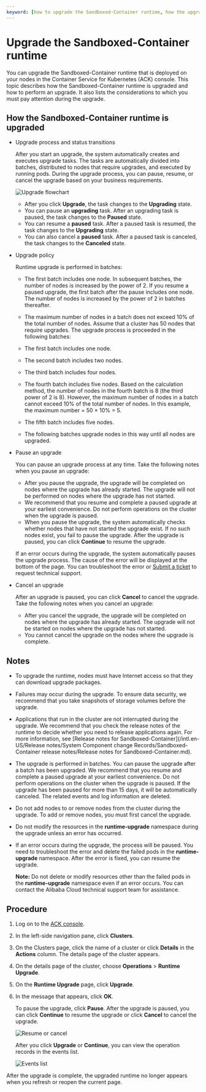 ```yaml
---
keyword: [how to upgrade the Sandboxed-Container runtime, how the upgrade works, considerations]
---
```


# Upgrade the Sandboxed-Container runtime

You can upgrade the Sandboxed-Container runtime that is deployed on your nodes in the Container Service for Kubernetes \(ACK\) console. This topic describes how the Sandboxed-Container runtime is upgraded and how to perform an upgrade. It also lists the considerations to which you must pay attention during the upgrade.

## How the Sandboxed-Container runtime is upgraded

-   Upgrade process and status transitions

    After you start an upgrade, the system automatically creates and executes upgrade tasks. The tasks are automatically divided into batches, distributed to nodes that require upgrades, and executed by running pods. During the upgrade process, you can pause, resume, or cancel the upgrade based on your business requirements.

    ![Upgrade flowchart](https://static-aliyun-doc.oss-cn-hangzhou.aliyuncs.com/assets/img/en-US/2665359951/p97122.png)

    -   After you click **Upgrade**, the task changes to the **Upgrading** state.
    -   You can pause an **upgrading** task. After an upgrading task is paused, the task changes to the **Paused** state.
    -   You can resume a **paused** task. After a paused task is resumed, the task changes to the **Upgrading** state.
    -   You can also cancel a **paused** task. After a paused task is canceled, the task changes to the **Canceled** state.
-   Upgrade policy

    Runtime upgrade is performed in batches:

    -   The first batch includes one node. In subsequent batches, the number of nodes is increased by the power of 2. If you resume a paused upgrade, the first batch after the pause includes one node. The number of nodes is increased by the power of 2 in batches thereafter.
    -   The maximum number of nodes in a batch does not exceed 10% of the total number of nodes.
    Assume that a cluster has 50 nodes that require upgrades. The upgrade process is proceeded in the following batches:

    -   The first batch includes one node.
    -   The second batch includes two nodes.
    -   The third batch includes four nodes.
    -   The fourth batch includes five nodes. Based on the calculation method, the number of nodes in the fourth batch is 8 \(the third power of 2 is 8\). However, the maximum number of nodes in a batch cannot exceed 10% of the total number of nodes. In this example, the maximum number = 50 × 10% = 5.
    -   The fifth batch includes five nodes.
    -   The following batches upgrade nodes in this way until all nodes are upgraded.
-   Pause an upgrade

    You can pause an upgrade process at any time. Take the following notes when you pause an upgrade:

    -   After you pause the upgrade, the upgrade will be completed on nodes where the upgrade has already started. The upgrade will not be performed on nodes where the upgrade has not started.
    -   We recommend that you resume and complete a paused upgrade at your earliest convenience. Do not perform operations on the cluster when the upgrade is paused.
    -   When you pause the upgrade, the system automatically checks whether nodes that have not started the upgrade exist. If no such nodes exist, you fail to pause the upgrade.
    After the upgrade is paused, you can click **Continue** to resume the upgrade.

    If an error occurs during the upgrade, the system automatically pauses the upgrade process. The cause of the error will be displayed at the bottom of the page. You can troubleshoot the error or [Submit a ticket](https://workorder-intl.console.aliyun.com/console.htm) to request technical support.

-   Cancel an upgrade

    After an upgrade is paused, you can click **Cancel** to cancel the upgrade. Take the following notes when you cancel an upgrade:

    -   After you cancel the upgrade, the upgrade will be completed on nodes where the upgrade has already started. The upgrade will not be started on nodes where the upgrade has not started.
    -   You cannot cancel the upgrade on the nodes where the upgrade is complete.

## Notes

-   To upgrade the runtime, nodes must have Internet access so that they can download upgrade packages.
-   Failures may occur during the upgrade. To ensure data security, we recommend that you take snapshots of storage volumes before the upgrade.
-   Applications that run in the cluster are not interrupted during the upgrade. We recommend that you check the release notes of the runtime to decide whether you need to release applications again. For more information, see [Release notes for Sandboxed-Container](/intl.en-US/Release notes/System Component change Records/Sandboxed-Container release notes/Release notes for Sandboxed-Container.md).
-   The upgrade is performed in batches. You can pause the upgrade after a batch has been upgraded. We recommend that you resume and complete a paused upgrade at your earliest convenience. Do not perform operations on the cluster when the upgrade is paused. If the upgrade has been paused for more than 15 days, it will be automatically canceled. The related events and log information are deleted.
-   Do not add nodes to or remove nodes from the cluster during the upgrade. To add or remove nodes, you must first cancel the upgrade.
-   Do not modify the resources in the **runtime-upgrade** namespace during the upgrade unless an error has occurred.
-   If an error occurs during the upgrade, the process will be paused. You need to troubleshoot the error and delete the failed pods in the **runtime-upgrade** namespace. After the error is fixed, you can resume the upgrade.

    **Note:** Do not delete or modify resources other than the failed pods in the **runtime-upgrade** namespace even if an error occurs. You can contact the Alibaba Cloud technical support team for assistance.


## Procedure

1.  Log on to the [ACK console](https://cs.console.aliyun.com).

2.  In the left-side navigation pane, click **Clusters**.

3.  On the Clusters page, click the name of a cluster or click **Details** in the **Actions** column. The details page of the cluster appears.

4.  On the details page of the cluster, choose **Operations** \> **Runtime Upgrade**.

5.  On the **Runtime Upgrade** page, click **Upgrade**.

6.  In the message that appears, click **OK**.

    To pause the upgrade, click **Pause**. After the upgrade is paused, you can click **Continue** to resume the upgrade or click **Cancel** to cancel the upgrade.

    ![Resume or cancel](https://static-aliyun-doc.oss-cn-hangzhou.aliyuncs.com/assets/img/en-US/2665359951/p97128.png)

    After you click **Upgrade** or **Continue**, you can view the operation records in the events list.

    ![Events list](https://static-aliyun-doc.oss-cn-hangzhou.aliyuncs.com/assets/img/en-US/2665359951/p97132.png)


After the upgrade is complete, the upgraded runtime no longer appears when you refresh or reopen the current page.

